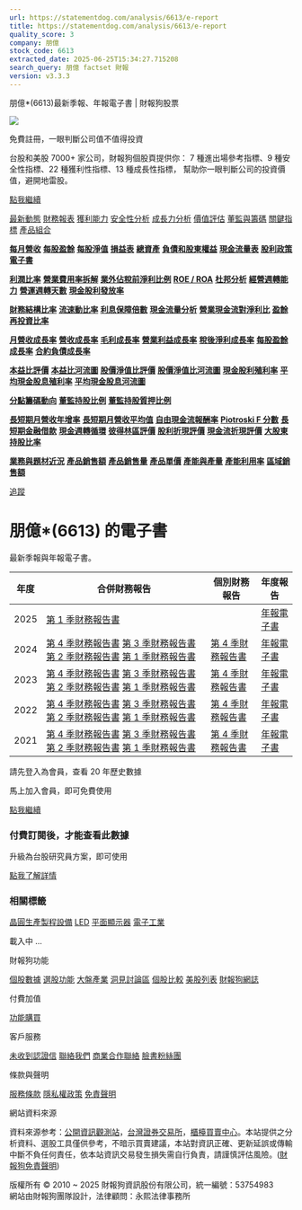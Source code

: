 ```yaml
---
url: https://statementdog.com/analysis/6613/e-report
title: https://statementdog.com/analysis/6613/e-report
quality_score: 3
company: 朋億
stock_code: 6613
extracted_date: 2025-06-25T15:34:27.715208
search_query: 朋億 factset 財報
version: v3.3.3
---
```


朋億\*(6613)最新季報、年報電子書 | 財報狗股票















![](https://www.facebook.com/tr?id=1265443774131605&ev=PageView&noscript=1)













































































免費註冊，一眼判斷公司值不值得投資

台股和美股 7000+ 家公司，財報狗個股頁提供你：
7 種進出場參考指標、9 種安全性指標、22 種獲利性指標、13 種成長性指標，
幫助你一眼判斷公司的投資價值，避開地雷股。

[點我繼續](/users/sign_up)

[最新動態](/analysis/6613)
[財務報表](/analysis/6613/monthly-revenue)
[獲利能力](/analysis/6613/profit-margin)
[安全性分析](/analysis/6613/financial-structure-ratio)
[成長力分析](/analysis/6613/monthly-revenue-growth-rate)
[價值評估](/analysis/6613/pe)
[董監與籌碼](/analysis/6613/broker-trading)
[關鍵指標](/analysis/6613/long-term-and-short-term-monthly-revenue-yoy)
[產品組合](/analysis/6613/ai-search)

[**每月營收**](/analysis/6613/monthly-revenue)
[**每股盈餘**](/analysis/6613/eps)
[**每股淨值**](/analysis/6613/nav)
[**損益表**](/analysis/6613/income-statement)
[**總資產**](/analysis/6613/assets)
[**負債和股東權益**](/analysis/6613/liabilities-and-equity)
[**現金流量表**](/analysis/6613/cash-flow-statement)
[**股利政策**](/analysis/6613/dividend-policy)
[**電子書**](/analysis/6613/e-report)

[**利潤比率**](/analysis/6613/profit-margin)
[**營業費用率拆解**](/analysis/6613/operating-expense-ratio)
[**業外佔稅前淨利比例**](/analysis/6613/non-operating-income-to-profit-before-tax)
[**ROE / ROA**](/analysis/6613/roe-roa)
[**杜邦分析**](/analysis/6613/du-pont-analysis)
[**經營週轉能力**](/analysis/6613/turnover-ratio)
[**營運週轉天數**](/analysis/6613/turnover-days)
[**現金股利發放率**](/analysis/6613/dividend-payout-ratio)

[**財務結構比率**](/analysis/6613/financial-structure-ratio)
[**流速動比率**](/analysis/6613/current-ratio-and-quick-ratio)
[**利息保障倍數**](/analysis/6613/interest-coverage-ratio)
[**現金流量分析**](/analysis/6613/cash-flow-analysis)
[**營業現金流對淨利比**](/analysis/6613/operating-cash-flow-to-net-income-ratio)
[**盈餘再投資比率**](/analysis/6613/reinvestment-rate)

[**月營收成長率**](/analysis/6613/monthly-revenue-growth-rate)
[**營收成長率**](/analysis/6613/revenue-growth-rate)
[**毛利成長率**](/analysis/6613/gross-profit-growth-rate)
[**營業利益成長率**](/analysis/6613/operating-income-growth-rate)
[**稅後淨利成長率**](/analysis/6613/net-income-growth-rate)
[**每股盈餘成長率**](/analysis/6613/eps-growth-rate)
[**合約負債成長率**](/analysis/6613/current-contract-liabilities-growth-rate)

[**本益比評價**](/analysis/6613/pe)
[**本益比河流圖**](/analysis/6613/pe-band)
[**股價淨值比評價**](/analysis/6613/pb)
[**股價淨值比河流圖**](/analysis/6613/pb-band)
[**現金股利殖利率**](/analysis/6613/dividend-yield)
[**平均現金股息殖利率**](/analysis/6613/average-dividend-yield)
[**平均現金股息河流圖**](/analysis/6613/average-dividend-yield-band)

[**分點籌碼動向**](/analysis/6613/broker-trading)
[**董監持股比例**](/analysis/6613/board-members-and-supervisors-shares-to-shares-outstanding-ratio)
[**董監持股質押比例**](/analysis/6613/pledging-ratio-of-board-members-and-supervisors)

[**長短期月營收年增率**](/analysis/6613/long-term-and-short-term-monthly-revenue-yoy)
[**長短期月營收平均值**](/analysis/6613/average-long-term-and-short-term-monthly-revenue)
[**自由現金流報酬率**](/analysis/6613/croic)
[**Piotroski F 分數**](/analysis/6613/piotroski-f-score)
[**長短期金融借款**](/analysis/6613/financial-borrowing)
[**現金週轉循環**](/analysis/6613/cash-conversion-cycle)
[**彼得林區評價**](/analysis/6613/peter-lynch-valuation)
[**股利折現評價**](/analysis/6613/dividend-discount-valuation)
[**現金流折現評價**](/analysis/6613/dcf-valuation)
[**大股東持股比率**](/analysis/6613/majority-shareholders-share-ratio)

[**業務與題材近況**](/analysis/6613/ai-search)
[**產品銷售額**](/analysis/6613/product-sales-figure)
[**產品銷售量**](/analysis/6613/product-sales-volume)
[**產品單價**](/analysis/6613/product-unit-price)
[**產能與產量**](/analysis/6613/production-capacity)
[**產能利用率**](/analysis/6613/production-capacity-utilization)
[**區域銷售額**](/analysis/6613/product-regional-sales)

[追蹤](/users/sign_up)

# 朋億\*(6613) 的電子書

最新季報與年報電子書。

| 年度 | 合併財務報告 | 個別財務報告 | 年度報告 |
| --- | --- | --- | --- |
| 2025 | [第 1 季財務報告書](https://doc.twse.com.tw/server-java/t57sb01?co_id=6613&colorchg=1&kind=A&step=9&filename=202501_6613_AI1.pdf) |  | [年報電子書](/analysis) |
| 2024 | [第 4 季財務報告書](https://doc.twse.com.tw/server-java/t57sb01?co_id=6613&colorchg=1&kind=A&step=9&filename=202404_6613_AI1.pdf)  [第 3 季財務報告書](https://doc.twse.com.tw/server-java/t57sb01?co_id=6613&colorchg=1&kind=A&step=9&filename=202403_6613_AI1.pdf)  [第 2 季財務報告書](https://doc.twse.com.tw/server-java/t57sb01?co_id=6613&colorchg=1&kind=A&step=9&filename=202402_6613_AI1.pdf)  [第 1 季財務報告書](https://doc.twse.com.tw/server-java/t57sb01?co_id=6613&colorchg=1&kind=A&step=9&filename=202401_6613_AI1.pdf) | [第 4 季財務報告書](https://doc.twse.com.tw/server-java/t57sb01?co_id=6613&colorchg=1&kind=A&step=9&filename=202404_6613_AI3.pdf) | [年報電子書](https://doc.twse.com.tw/server-java/t57sb01?co_id=6613&colorchg=1&kind=F&step=9&filename=2024_6613_20250520F04.pdf) |
| 2023 | [第 4 季財務報告書](https://doc.twse.com.tw/server-java/t57sb01?co_id=6613&colorchg=1&kind=A&step=9&filename=202304_6613_AI1.pdf)  [第 3 季財務報告書](https://doc.twse.com.tw/server-java/t57sb01?co_id=6613&colorchg=1&kind=A&step=9&filename=202303_6613_AI1.pdf)  [第 2 季財務報告書](https://doc.twse.com.tw/server-java/t57sb01?co_id=6613&colorchg=1&kind=A&step=9&filename=202302_6613_AI1.pdf)  [第 1 季財務報告書](https://doc.twse.com.tw/server-java/t57sb01?co_id=6613&colorchg=1&kind=A&step=9&filename=202301_6613_AI1.pdf) | [第 4 季財務報告書](https://doc.twse.com.tw/server-java/t57sb01?co_id=6613&colorchg=1&kind=A&step=9&filename=202304_6613_AI3.pdf) | [年報電子書](https://doc.twse.com.tw/server-java/t57sb01?co_id=6613&colorchg=1&kind=F&step=9&filename=2023_6613_20240521F04.pdf) |
| 2022 | [第 4 季財務報告書](https://doc.twse.com.tw/server-java/t57sb01?co_id=6613&colorchg=1&kind=A&step=9&filename=202204_6613_AI1.pdf)  [第 3 季財務報告書](https://doc.twse.com.tw/server-java/t57sb01?co_id=6613&colorchg=1&kind=A&step=9&filename=202203_6613_AI1.pdf)  [第 2 季財務報告書](https://doc.twse.com.tw/server-java/t57sb01?co_id=6613&colorchg=1&kind=A&step=9&filename=202202_6613_AI1.pdf)  [第 1 季財務報告書](https://doc.twse.com.tw/server-java/t57sb01?co_id=6613&colorchg=1&kind=A&step=9&filename=202201_6613_AI1.pdf) | [第 4 季財務報告書](https://doc.twse.com.tw/server-java/t57sb01?co_id=6613&colorchg=1&kind=A&step=9&filename=202204_6613_AI3.pdf) | [年報電子書](https://doc.twse.com.tw/server-java/t57sb01?co_id=6613&colorchg=1&kind=F&step=9&filename=2022_6613_20230524F04.pdf) |
| 2021 | [第 4 季財務報告書](https://doc.twse.com.tw/server-java/t57sb01?co_id=6613&colorchg=1&kind=A&step=9&filename=202104_6613_AI1.pdf)  [第 3 季財務報告書](https://doc.twse.com.tw/server-java/t57sb01?co_id=6613&colorchg=1&kind=A&step=9&filename=202103_6613_AI1.pdf)  [第 2 季財務報告書](https://doc.twse.com.tw/server-java/t57sb01?co_id=6613&colorchg=1&kind=A&step=9&filename=202102_6613_AI1.pdf)  [第 1 季財務報告書](https://doc.twse.com.tw/server-java/t57sb01?co_id=6613&colorchg=1&kind=A&step=9&filename=202101_6613_AI1.pdf) | [第 4 季財務報告書](https://doc.twse.com.tw/server-java/t57sb01?co_id=6613&colorchg=1&kind=A&step=9&filename=202104_6613_AI3.pdf) | [年報電子書](https://doc.twse.com.tw/server-java/t57sb01?co_id=6613&colorchg=1&kind=F&step=9&filename=2021_6613_20220524F04.pdf) |

請先登入為會員，查看 20 年歷史數據

馬上加入會員，即可免費使用

[點我繼續](/users/sign_up)

### 付費訂閱後，才能查看此數據

升級為台股研究員方案，即可使用

[點我了解詳情](/pricing)

### 相關標籤

[晶圓生產製程設備](/tags/1417)
[LED](/tags/357)
[平面顯示器](/tags/354)
[電子工業](/tags/329)

載入中 ...





財報狗功能

[個股數據](/analysis)
[選股功能](/screeners)
[大盤產業](/taiex)
[洞見討論區](/insight)
[個股比較](/compare/tpe)
[美股列表](/us-stock-list)
[財報狗網誌](/blog/)

付費加值

[功能購買](/pricing)

客戶服務

[未收到認證信](/users/recv_auth_fail)
[聯絡我們](/contact)
[商業合作聯絡](/contact)
[臉書粉絲團](//www.facebook.com/statementdog)

條款與聲明

[服務條款](/law/tos)
[隱私權政策](/law/privacy)
[免責聲明](/law/disclaimer)

網站資料來源

資料來源参考：[公開資訊觀測站](http://mops.twse.com.tw/mops/web/index)，[台灣證券交易所](http://www.tse.com.tw/)，[櫃檯買賣中心](http://www.otc.org.tw/)。本站提供之分析資料、選股工具僅供參考，不暗示買賣建議，本站對資訊正確、更新延誤或傳輸中斷不負任何責任，依本站資訊交易發生損失需自行負責，請謹慎評估風險。([財報狗免責聲明](/law/disclaimer))

版權所有 © 2010 ~ 2025 財報狗資訊股份有限公司，統一編號：53754983  
網站由財報狗團隊設計，法律顧問：永熙法律事務所